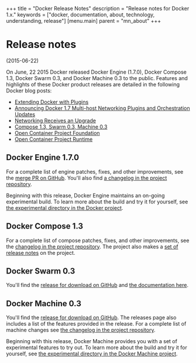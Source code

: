 +++
title = "Docker Release Notes"
description = "Release notes for Docker 1.x."
keywords = ["docker, documentation, about, technology, understanding,  release"]
[menu.main]
parent = "mn_about"
+++

# Release notes 
(2015-06-22)

On June, 22 2015 Docker released Docker Engine (1.7.0), Docker Compose 1.3,
Docker Swarm 0.3, and Docker Machine 0.3 to the public. Features and highlights
of these Docker product releases are detailed in the following Docker blog posts:

* [Extending Docker with Plugins](http://blog.docker.com/2015/06/extending-docker-with-plugins)
* [Announcing Docker 1.7 Multi-host Networking Plugins and Orchestration Updates](http://blog.docker.com/2015/06/announcing-docker-1-7-multi-host-networking-plugins-and-orchestration-updates)
* [Networking Receives an Upgrade](http://blog.docker.com/2015/06/networking-receives-an-upgrade)
* [Compose 1.3, Swarm 0.3, Machine 0.3](http://blog.docker.com/2015/06/compose-1-3-swarm-0-3-machine-0-3)
* [Open Container Project Foundation](http://blog.docker.com/2015/06/open-container-project-foundation)
* [Open Container Project Runtime](http://blog.docker.com/2015/06/open-container-project-runtime/)

## Docker Engine 1.7.0 

For a complete list of engine patches, fixes, and other improvements, see the
[merge PR on GitHub](https://github.com/docker/docker/pull/13528). You'll also
find [a changelog in the project
repository](https://github.com/docker/docker/blob/master/CHANGELOG.md).

Beginning with this release, Docker Engine maintains an on-going experimental
build.  To learn more about the build and try it for yourself, see [the
experimental directory in the Docker
project](https://github.com/docker/docker/tree/master/experimental).


## Docker Compose 1.3

For a complete list of compose patches, fixes, and other improvements, see the
[changelog in the project
repository](https://github.com/docker/compose/blob/master/CHANGES.md). The
project also makes a [set of release
notes](https://github.com/docker/compose/releases/tag/1.3.0) on the project.


## Docker Swarm 0.3

You'll find the [release for download on
GitHub](https://github.com/docker/swarm/releases/tag/v0.3.0-rc3) and [the
documentation here](https://docs.docker.com/swarm/). 


## Docker Machine 0.3

You'll find the [release for download on
GitHub](https://github.com/docker/machine/releases). The releases page also
includes a list of the features provided in the release. For a complete list of
machine changes see [the changelog in the project
repository](https://github.com/docker/machine/blob/master/CHANGES.md).

Beginning with this release, Docker Machine provides you with a set of
experimental features to try out.  To learn more about the build and try it for
yourself, see [the experimental directory in the Docker
Machine project](https://github.com/docker/machine/tree/master/experimental).